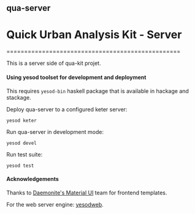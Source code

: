 ## qua-server
# Quick Urban Analysis Kit - Server
=================================================

This is a server side of qua-kit projet.


#### Using yesod toolset for development and deployment

This requires `yesod-bin` haskell package that is available in hackage and stackage.

Deploy qua-server to a configured keter server:
```
yesod keter
```

Run qua-server in development mode:
```
yesod devel
```

Run test suite:
```
yesod test
```

#### Acknowledgements

Thanks to [Daemonite's Material UI](https://github.com/Daemonite/material) team for frontend templates.

For the web server engine: [yesodweb](http://www.yesodweb.com/).
